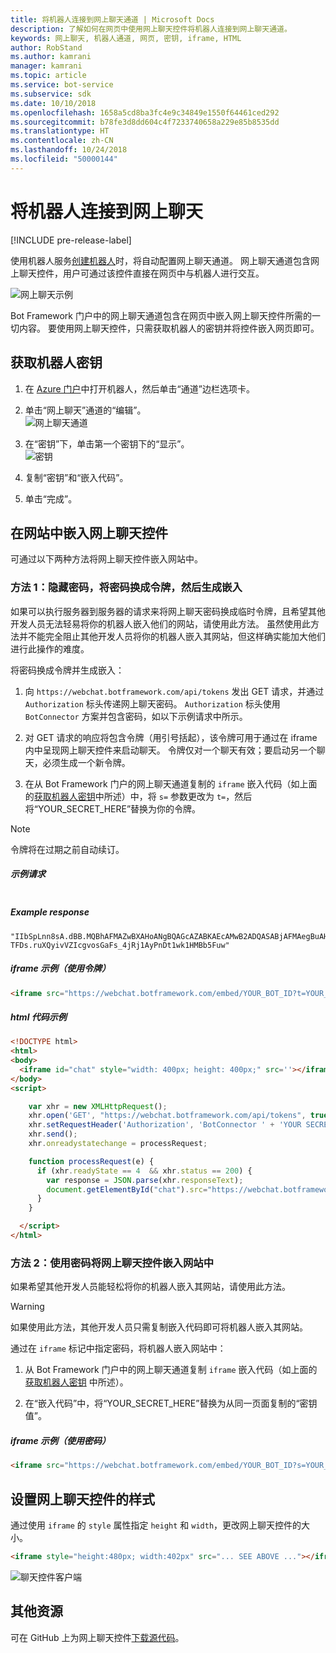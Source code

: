 ```yaml
---
title: 将机器人连接到网上聊天通道 | Microsoft Docs
description: 了解如何在网页中使用网上聊天控件将机器人连接到网上聊天通道。
keywords: 网上聊天, 机器人通道, 网页, 密钥, iframe, HTML
author: RobStand
ms.author: kamrani
manager: kamrani
ms.topic: article
ms.service: bot-service
ms.subservice: sdk
ms.date: 10/10/2018
ms.openlocfilehash: 1658a5cd8ba3fc4e9c34849e1550f64461ced292
ms.sourcegitcommit: b78fe3d8dd604c4f7233740658a229e85b8535dd
ms.translationtype: HT
ms.contentlocale: zh-CN
ms.lasthandoff: 10/24/2018
ms.locfileid: "50000144"
---
```

# <a name="connect-a-bot-to-web-chat"></a>将机器人连接到网上聊天

[!INCLUDE pre-release-label]

使用机器人服务[创建机器人](bot-service-quickstart.md)时，将自动配置网上聊天通道。 网上聊天通道包含网上聊天控件，用户可通过该控件直接在网页中与机器人进行交互。

![网上聊天示例](./media/bot-service-channel-webchat/create-a-bot.png)

Bot Framework 门户中的网上聊天通道包含在网页中嵌入网上聊天控件所需的一切内容。 要使用网上聊天控件，只需获取机器人的密钥并将控件嵌入网页即可。

## <a id="step-1"></a>获取机器人密钥

1. 在 [Azure 门户](http://portal.azure.com)中打开机器人，然后单击“通道”边栏选项卡。

2. 单击“网上聊天”通道的“编辑”。  
![网上聊天通道](./media/bot-service-channel-webchat/bot-service-channel-list.png)

3. 在“密钥”下，单击第一个密钥下的“显示”。  
![密钥](./media/bot-service-channel-webchat/secret-key.png)

4. 复制“密钥”和“嵌入代码”。

5. 单击“完成”。

## <a name="embed-the-web-chat-control-in-your-website"></a>在网站中嵌入网上聊天控件

可通过以下两种方法将网上聊天控件嵌入网站中。

### <a name="option-1---keep-your-secret-hidden-exchange-your-secret-for-a-token-and-generate-the-embed"></a>方法 1：隐藏密码，将密码换成令牌，然后生成嵌入

如果可以执行服务器到服务器的请求来将网上聊天密码换成临时令牌，且希望其他开发人员无法轻易将你的机器人嵌入他们的网站，请使用此方法。 虽然使用此方法并不能完全阻止其他开发人员将你的机器人嵌入其网站，但这样确实能加大他们进行此操作的难度。

将密码换成令牌并生成嵌入：

1. 向 `https://webchat.botframework.com/api/tokens` 发出 GET 请求，并通过 `Authorization` 标头传递网上聊天密码。 `Authorization` 标头使用 `BotConnector` 方案并包含密码，如以下示例请求中所示。

2. 对 GET 请求的响应将包含令牌（用引号括起），该令牌可用于通过在 iframe 内中呈现网上聊天控件来启动聊天。 令牌仅对一个聊天有效；要启动另一个聊天，必须生成一个新令牌。

3. 在从 Bot Framework 门户的网上聊天通道复制的 `iframe` 嵌入代码（如上面的[获取机器人密钥](#step-1)中所述）中，将 `s=` 参数更改为 `t=`，然后将“YOUR_SECRET_HERE”替换为你的令牌。

> [!NOTE]
> 令牌将在过期之前自动续订。 

##### <a name="example-request"></a>示例请求

```requestGET https://webchat.botframework.com/api/tokens Authorization: BotConnector YOUR_SECRET_HERE
```

##### Example response 

```response
"IIbSpLnn8sA.dBB.MQBhAFMAZwBXAHoANgBQAGcAZABKAEcAMwB2ADQASABjAFMAegBuAHYANwA.bbguxyOv0gE.cccJjH-TFDs.ruXQyivVZIcgvosGaFs_4jRj1AyPnDt1wk1HMBb5Fuw"
```

##### <a name="example-iframe-using-token"></a>iframe 示例（使用令牌）

```html
<iframe src="https://webchat.botframework.com/embed/YOUR_BOT_ID?t=YOUR_TOKEN_HERE"></iframe>
```

##### <a name="example-html-code"></a>html 代码示例
```html
<!DOCTYPE html>
<html>
<body>
  <iframe id="chat" style="width: 400px; height: 400px;" src=''></iframe>
</body>
<script>

    var xhr = new XMLHttpRequest();
    xhr.open('GET', "https://webchat.botframework.com/api/tokens", true);
    xhr.setRequestHeader('Authorization', 'BotConnector ' + 'YOUR SECRET HERE');
    xhr.send();
    xhr.onreadystatechange = processRequest;

    function processRequest(e) {
      if (xhr.readyState == 4  && xhr.status == 200) {
        var response = JSON.parse(xhr.responseText);
        document.getElementById("chat").src="https://webchat.botframework.com/embed/lucas-direct-line?t="+response
      }
    }

  </script>
</html>
```

### <a id="option-2"></a>方法 2：使用密码将网上聊天控件嵌入网站中

如果希望其他开发人员能轻松将你的机器人嵌入其网站，请使用此方法。 

> [!WARNING]
> 如果使用此方法，其他开发人员只需复制嵌入代码即可将机器人嵌入其网站。

通过在 `iframe` 标记中指定密码，将机器人嵌入网站中：

1. 从 Bot Framework 门户中的网上聊天通道复制 `iframe` 嵌入代码（如上面的[获取机器人密钥](#step-1) 中所述）。

2. 在“嵌入代码”中，将“YOUR_SECRET_HERE”替换为从同一页面复制的“密钥值”。

##### <a name="example-iframe-using-secret"></a>iframe 示例（使用密码）

```html
<iframe src="https://webchat.botframework.com/embed/YOUR_BOT_ID?s=YOUR_SECRET_HERE"></iframe>
```

## <a name="style-the-web-chat-control"></a>设置网上聊天控件的样式

通过使用 `iframe` 的 `style` 属性指定 `height` 和 `width`，更改网上聊天控件的大小。

```html
<iframe style="height:480px; width:402px" src="... SEE ABOVE ..."></iframe>
```

![聊天控件客户端](./media/chatwidget-client.png)

## <a name="additional-resources"></a>其他资源

可在 GitHub 上为网上聊天控件[下载源代码](https://aka.ms/BotFramework-WebChat-V4)。
